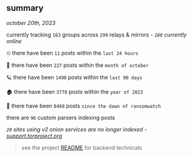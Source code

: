 
## summary
_october 20th, 2023_

currently tracking `163` groups across `299` relays & mirrors - _`108` currently online_

⏲ there have been `11` posts within the `last 24 hours`

🦈 there have been `227` posts within the `month of october`

🪐 there have been `1490` posts within the `last 90 days`

🏚 there have been `3778` posts within the `year of 2023`

🦕 there have been `8468` posts `since the dawn of ransomwatch`

there are `96` custom parsers indexing posts

_`20` sites using v2 onion services are no longer indexed - [support.torproject.org](https://support.torproject.org/onionservices/v2-deprecation/)_

> see the project [README](https://github.com/joshhighet/ransomwatch#ransomwatch--) for backend technicals
